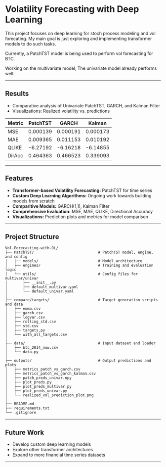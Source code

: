 # Volatility Forecasting with Deep Learning

This project focuses on deep learning for stoch process modeling and vol forecating. My main goal is just exploring and implementing transformer models to do such tasks.

Currently, a PatchTST model is being used to perform vol forecasting for BTC.

Working on the multivariate model; The univariate model already performs well.

---

## Results

- Comparative analysis of Univariate PatchTST, GARCH, and Kalman Filter
- Visualizations: Realized volatility vs. predictions

| Metric    | PatchTST   | GARCH      | Kalman     |
|-----------|------------|------------|------------|
| MSE       | 0.000139   | 0.000191   | 0.000173   |
| MAE       | 0.009365   | 0.011153   | 0.010192   |
| QLIKE     | -6.27192   | -6.16218   | -6.14855   |
| DirAcc    | 0.464363   | 0.466523   | 0.339093   |
---

## Features
- **Transformer-based Volatility Forecasting:** PatchTST for time series
- **Custom Deep Learning Algorithms:** Ongoing work towards building models from scratch
- **Comparitive Models:** GARCH(1,1), Kalman Filter
- **Comprehensive Evaluation:** MSE, MAE, QLIKE, Directional Accuracy 
- **Visualizations:** Prediction plots and metrics for model comparison

---

## Project Structure

    Vol-Forecasting-with-DL/
    ├── PatchTST/                             # PatchTST model, engine, and config
    │   ├── models/                           # Model architecture
    │   ├── engines/                          # Training and evaluation logic
    │   └── utils/                            # Config files for multivar/univar
    │       ├── __init__.py
    │       ├── default_multivar.yaml
    │       └── default_univar.yaml
    │
    ├── compare/targets/                      # Target generation scripts and data
    │   ├── ewma.csv
    │   ├── garch.csv
    │   ├── logvar.csv
    │   ├── rolling_std.csv
    │   ├── std.csv
    │   ├── targets.py
    │   └── with_all_targets.csv
    │
    ├── data/                                 # Input dataset and loader
    │   ├── btc_2014_now.csv
    │   └── data.py
    │
    ├── outputs/                              # Output predictions and plots
    │   ├── metrics_patch_vs_garch.csv
    │   ├── metrics_patch_vs_garch_kalman.csv
    │   ├── patch_preds_univar.npy
    │   ├── plot_preds.py
    │   ├── plot_preds_multivar.py
    │   ├── plot_preds_univar.py
    │   └── realized_vol_prediction_plot.png
    │
    ├── README.md
    ├── requirements.txt
    └── .gitignore

---

## Future Work

- Develop custom deep learning models 
- Explore other transformer architectures
- Expand to more financial time series datasets

---
